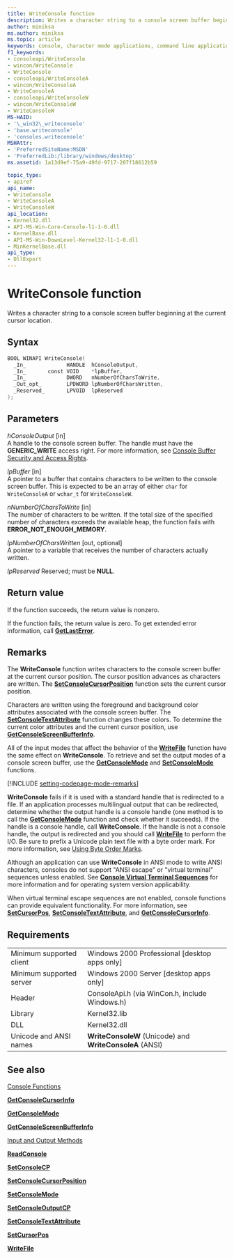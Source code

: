 ```yaml
---
title: WriteConsole function
description: Writes a character string to a console screen buffer beginning at the current cursor location.
author: miniksa
ms.author: miniksa
ms.topic: article
keywords: console, character mode applications, command line applications, terminal applications, console api
f1_keywords:
- consoleapi/WriteConsole
- wincon/WriteConsole
- WriteConsole
- consoleapi/WriteConsoleA
- wincon/WriteConsoleA
- WriteConsoleA
- consoleapi/WriteConsoleW
- wincon/WriteConsoleW
- WriteConsoleW
MS-HAID:
- '\_win32\_writeconsole'
- 'base.writeconsole'
- 'consoles.writeconsole'
MSHAttr:
- 'PreferredSiteName:MSDN'
- 'PreferredLib:/library/windows/desktop'
ms.assetid: 1a13d9ef-75a9-49fd-9717-207f18612b59

topic_type:
- apiref
api_name:
- WriteConsole
- WriteConsoleA
- WriteConsoleW
api_location:
- Kernel32.dll
- API-MS-Win-Core-Console-l1-1-0.dll
- KernelBase.dll
- API-MS-Win-DownLevel-Kernel32-l1-1-0.dll
- MinKernelBase.dll
api_type:
- DllExport
---
```


# WriteConsole function

Writes a character string to a console screen buffer beginning at the current cursor location.

## Syntax

```C
BOOL WINAPI WriteConsole(
  _In_             HANDLE  hConsoleOutput,
  _In_       const VOID    *lpBuffer,
  _In_             DWORD   nNumberOfCharsToWrite,
  _Out_opt_        LPDWORD lpNumberOfCharsWritten,
  _Reserved_       LPVOID  lpReserved
);
```

## Parameters

*hConsoleOutput* \[in\]  
A handle to the console screen buffer. The handle must have the **GENERIC\_WRITE** access right. For more information, see [Console Buffer Security and Access Rights](console-buffer-security-and-access-rights.md).

*lpBuffer* \[in\]  
A pointer to a buffer that contains characters to be written to the console screen buffer. This is expected to be an array of either `char` for `WriteConsoleA` or `wchar_t` for `WriteConsoleW`.

*nNumberOfCharsToWrite* \[in\]  
The number of characters to be written. If the total size of the specified number of characters exceeds the available heap, the function fails with **ERROR\_NOT\_ENOUGH\_MEMORY**.

*lpNumberOfCharsWritten* \[out, optional\]  
A pointer to a variable that receives the number of characters actually written.

*lpReserved*
Reserved; must be **NULL**.

## Return value

If the function succeeds, the return value is nonzero.

If the function fails, the return value is zero. To get extended error information, call [**GetLastError**](https://msdn.microsoft.com/library/windows/desktop/ms679360).

## Remarks

The **WriteConsole** function writes characters to the console screen buffer at the current cursor position. The cursor position advances as characters are written. The [**SetConsoleCursorPosition**](setconsolecursorposition.md) function sets the current cursor position.

Characters are written using the foreground and background color attributes associated with the console screen buffer. The [**SetConsoleTextAttribute**](setconsoletextattribute.md) function changes these colors. To determine the current color attributes and the current cursor position, use [**GetConsoleScreenBufferInfo**](getconsolescreenbufferinfo.md).

All of the input modes that affect the behavior of the [**WriteFile**](https://msdn.microsoft.com/library/windows/desktop/aa365747) function have the same effect on **WriteConsole**. To retrieve and set the output modes of a console screen buffer, use the [**GetConsoleMode**](getconsolemode.md) and [**SetConsoleMode**](setconsolemode.md) functions.

[!INCLUDE [setting-codepage-mode-remarks](./includes/setting-codepage-mode-remarks.md)]

**WriteConsole** fails if it is used with a standard handle that is redirected to a file. If an application processes multilingual output that can be redirected, determine whether the output handle is a console handle (one method is to call the [**GetConsoleMode**](getconsolemode.md) function and check whether it succeeds). If the handle is a console handle, call **WriteConsole**. If the handle is not a console handle, the output is redirected and you should call [**WriteFile**](https://msdn.microsoft.com/library/windows/desktop/aa365747) to perform the I/O. Be sure to prefix a Unicode plain text file with a byte order mark. For more information, see [Using Byte Order Marks](https://msdn.microsoft.com/library/windows/desktop/dd374101).

Although an application can use **WriteConsole** in ANSI mode to write ANSI characters, consoles do not support "ANSI escape" or "virtual terminal" sequences unless enabled. See [**Console Virtual Terminal Sequences**](console-virtual-terminal-sequences.md) for more information and for operating system version applicability.

When virtual terminal escape sequences are not enabled, console functions can provide equivalent functionality. For more information, see [**SetCursorPos**](https://msdn.microsoft.com/library/windows/desktop/ms648394(v=vs.85).aspx), [**SetConsoleTextAttribute**](setconsoletextattribute.md), and [**GetConsoleCursorInfo**](getconsolecursorinfo.md).

## Requirements

| | |
|-|-|
| Minimum supported client | Windows 2000 Professional \[desktop apps only\] |
| Minimum supported server | Windows 2000 Server \[desktop apps only\] |
| Header | ConsoleApi.h (via WinCon.h, include Windows.h) |
| Library | Kernel32.lib |
| DLL | Kernel32.dll |
| Unicode and ANSI names | **WriteConsoleW** (Unicode) and **WriteConsoleA** (ANSI) |

## See also

[Console Functions](console-functions.md)

[**GetConsoleCursorInfo**](getconsolecursorinfo.md)

[**GetConsoleMode**](getconsolemode.md)

[**GetConsoleScreenBufferInfo**](getconsolescreenbufferinfo.md)

[Input and Output Methods](input-and-output-methods.md)

[**ReadConsole**](readconsole.md)

[**SetConsoleCP**](setconsolecp.md)

[**SetConsoleCursorPosition**](setconsolecursorposition.md)

[**SetConsoleMode**](setconsolemode.md)

[**SetConsoleOutputCP**](setconsoleoutputcp.md)

[**SetConsoleTextAttribute**](setconsoletextattribute.md)

[**SetCursorPos**](https://msdn.microsoft.com/library/windows/desktop/ms648394(v=vs.85).aspx)

[**WriteFile**](https://msdn.microsoft.com/library/windows/desktop/aa365747)
